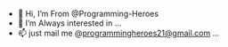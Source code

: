 - 👋 Hi, I’m  From @Programming-Heroes
- 👀 I’m Always interested in ...
- 📫 just mail me @programmingheroes21@gmail.com ...

<!---
Programming-Heroes/Programming-Heroes is a ✨ special ✨ repository because its `README.md` (this file) appears on your GitHub profile.
You can click the Preview link to take a look at your changes.
--->
